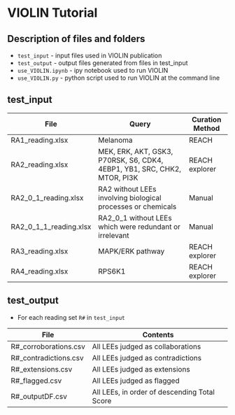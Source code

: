 # VIOLIN Tutorial

## Description of files and folders

- `test_input` - input files used in VIOLIN publication
- `test_output` - output files generated from files in test_input
- `use_VIOLIN.ipynb` - ipy notebook used to run VIOLIN
- `use_VIOLIN.py` - python script used to run VIOLIN at the command line


## test_input

| File                   | Query                                                                    | Curation Method |
|------------------------|--------------------------------------------------------------------------|-----------------|
| RA1_reading.xlsx       | Melanoma                                                                 | REACH           |
| RA2_reading.xlsx       | MEK, ERK, AKT, GSK3, P70RSK, S6, CDK4, 4EBP1, YB1, SRC, CHK2, MTOR, PI3K | REACH explorer  |
| RA2_0_1_reading.xlsx   | RA2 without LEEs involving biological processes or chemicals             | Manual          |
| RA2_0_1_1_reading.xlsx | RA2_0_1 without LEEs which were redundant or irrelevant                  | Manual          |
| RA3_reading.xlsx       | MAPK/ERK pathway                                                         | REACH explorer  |
| RA4_reading.xlsx       | RPS6K1                                                                   | REACH explorer  |

## test_output
- For each reading set `R#` in `test_input`

| File                  | Contents                                     |
|-----------------------|----------------------------------------------|
| R#_corroborations.csv | All LEEs judged as collaborations            |
| R#_contradictions.csv | All LEEs judged as contradictions            |
| R#_extensions.csv     | All LEEs judged as extensions                |
| R#_flagged.csv        | All LEEs judged as flagged                   |
| R#_outputDF.csv       | All LEEs, in order of descending Total Score |